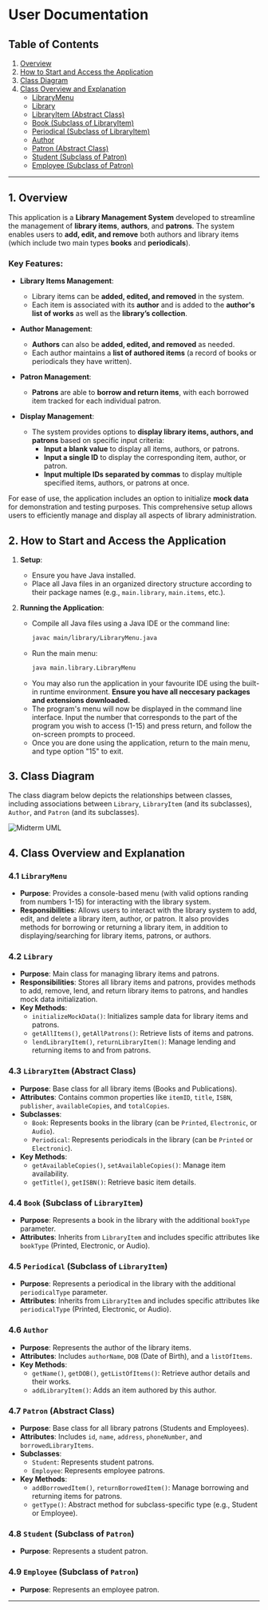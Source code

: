 # User Documentation
 
## Table of Contents
1. [Overview](#1-overview)
2. [How to Start and Access the Application](#2-how-to-start-and-access-the-application)
3. [Class Diagram](#3-class-diagram)
4. [Class Overview and Explanation](#4-class-overview-and-explanation)
   - [LibraryMenu](#41-librarymenu)
   - [Library](#42-library)
   - [LibraryItem (Abstract Class)](#43-libraryitem-abstract-class)
   - [Book (Subclass of LibraryItem)](#44-book-subclass-of-libraryitem)
   - [Periodical (Subclass of LibraryItem)](#45-periodical-subclass-of-libraryitem)
   - [Author](#46-author)
   - [Patron (Abstract Class)](#47-patron-abstract-class)
   - [Student (Subclass of Patron)](#48-student-subclass-of-patron)
   - [Employee (Subclass of Patron)](#49-employee-subclass-of-patron)

---
 
## 1. Overview
 
This application is a **Library Management System** developed to streamline the management of **library items**, **authors**, and **patrons**. The system enables users to **add, edit, and remove** both authors and library items (which include two main types **books** and **periodicals**).
 
### Key Features:
 
- **Library Items Management**:
  - Library items can be **added, edited, and removed** in the system.
  - Each item is associated with its **author** and is added to the **author's list of works** as well as the **library’s collection**.
 
- **Author Management**:
  - **Authors** can also be **added, edited, and removed** as needed.
  - Each author maintains a **list of authored items** (a record of books or periodicals they have written).
 
- **Patron Management**:
  - **Patrons** are able to **borrow and return items**, with each borrowed item tracked for each individual patron.
 
- **Display Management**:
  - The system provides options to **display library items, authors, and patrons** based on specific input criteria:
    - **Input a blank value** to display all items, authors, or patrons.
    - **Input a single ID** to display the corresponding item, author, or patron.
    - **Input multiple IDs separated by commas** to display multiple specified items, authors, or patrons at once.
 
For ease of use, the application includes an option to initialize **mock data** for demonstration and testing purposes. This comprehensive setup allows users to efficiently manage and display all aspects of library administration.


## 2. How to Start and Access the Application
 
1. **Setup**: 
   - Ensure you have Java installed.
   - Place all Java files in an organized directory structure according to their package names (e.g., `main.library`, `main.items`, etc.).
 
2. **Running the Application**:
   - Compile all Java files using a Java IDE or the command line:
     ```bash
     javac main/library/LibraryMenu.java
     ```
   - Run the main menu:
     ```bash
     java main.library.LibraryMenu
     ```
   - You may also run the application in your favourite IDE using the built-in runtime environment. **Ensure you have all neccesary packages and extensions downloaded.**
   - The program's menu will now be displayed in the command line interface. Input the number that corresponds to the part of the program you wish to access (1-15) and press return, and follow the on-screen prompts to proceed.
   - Once you are done using the application, return to the main menu, and type option "15" to exit.


## 3. Class Diagram
 
The class diagram below depicts the relationships between classes, including associations between `Library`, `LibraryItem` (and its subclasses), `Author`, and `Patron` (and its subclasses).

![Midterm UML](https://github.com/user-attachments/assets/d069077a-b10d-44bd-bc39-be0ef7f46f6d)
  

## 4. Class Overview and Explanation
 
### 4.1 `LibraryMenu`
- **Purpose**: Provides a console-based menu (with valid options randing from numbers 1-15) for interacting with the library system.
- **Responsibilities**: Allows users to interact with the library system to add, edit, and delete a library item, author, or patron. It also provides methods for borrowing or returning a library item, in addition to displaying/searching for library items, patrons, or authors.

### 4.2 `Library`
- **Purpose**: Main class for managing library items and patrons.
- **Responsibilities**: Stores all library items and patrons, provides methods to add, remove, lend, and return library items to patrons, and handles mock data initialization.
- **Key Methods**:
  - `initializeMockData()`: Initializes sample data for library items and patrons.
  - `getAllItems()`, `getAllPatrons()`: Retrieve lists of items and patrons.
  - `lendLibraryItem()`, `returnLibraryItem()`: Manage lending and returning items to and from patrons.
 
### 4.3 `LibraryItem` (Abstract Class)
- **Purpose**: Base class for all library items (Books and Publications).
- **Attributes**: Contains common properties like `itemID`, `title`, `ISBN`, `publisher`, `availableCopies`, and `totalCopies`.
- **Subclasses**:
  - `Book`: Represents books in the library (can be `Printed`, `Electronic`, or `Audio`).
  - `Periodical`: Represents periodicals in the library (can be `Printed` or `Electronic`).
- **Key Methods**:
  - `getAvailableCopies()`, `setAvailableCopies()`: Manage item availability.
  - `getTitle()`, `getISBN()`: Retrieve basic item details.
 
### 4.4 `Book` (Subclass of `LibraryItem`)
- **Purpose**: Represents a book in the library with the additional `bookType` parameter.
- **Attributes**: Inherits from `LibraryItem` and includes specific attributes like `bookType` (Printed, Electronic, or Audio).
 
### 4.5 `Periodical` (Subclass of `LibraryItem`)
- **Purpose**: Represents a periodical in the library with the additional `periodicalType` parameter.
- **Attributes**: Inherits from `LibraryItem` and includes specific attributes like `periodicalType` (Printed, Electronic, or Audio).
 
### 4.6 `Author`
- **Purpose**: Represents the author of the library items.
- **Attributes**: Includes `authorName`, `DOB` (Date of Birth), and a `listOfItems`.
- **Key Methods**:
  - `getName()`, `getDOB()`, `getListOfItems()`: Retrieve author details and their works.
  - `addLibraryItem()`: Adds an item authored by this author.
 
### 4.7 `Patron` (Abstract Class)
- **Purpose**: Base class for all library patrons (Students and Employees).
- **Attributes**: Includes `id`, `name`, `address`, `phoneNumber`, and `borrowedLibraryItems`.
- **Subclasses**:
  - `Student`: Represents student patrons.
  - `Employee`: Represents employee patrons.
- **Key Methods**:
  - `addBorrowedItem()`, `returnBorrowedItem()`: Manage borrowing and returning items for patrons.
  - `getType()`: Abstract method for subclass-specific type (e.g., Student or Employee).
 
### 4.8 `Student` (Subclass of `Patron`)
- **Purpose**: Represents a student patron.
 
### 4.9 `Employee` (Subclass of `Patron`)
- **Purpose**: Represents an employee patron.
 

 

---
 
